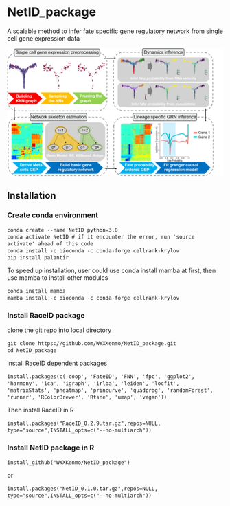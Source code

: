 # NetID_package
A scalable method to infer fate specific gene regulatory network from single cell gene expression data

<img src="https://github.com/WWXkenmo/NetID_package/blob/figures/figures/Concept_fig1.png" alt="NetID" width="600" />

## Installation
### Create conda environment
```
conda create --name NetID python=3.8
conda activate NetID # if it encounter the error, run 'source activate' ahead of this code
conda install -c bioconda -c conda-forge cellrank-krylov
pip install palantir
```
To speed up installation, user could use conda install mamba at first, then use mamba to install other modules
```
conda install mamba
mamba install -c bioconda -c conda-forge cellrank-krylov
```

### Install RaceID package
clone the git repo into local directory
```
git clone https://github.com/WWXKenmo/NetID_package.git
cd NetID_package
```
install RaceID dependent packages
```
install.packages(c('coop', 'FateID', 'FNN', 'fpc', 'ggplot2', 'harmony', 'ica', 'igraph', 'irlba', 'leiden', 'locfit', 'matrixStats', 'pheatmap', 'princurve', 'quadprog', 'randomForest', 'runner', 'RColorBrewer', 'Rtsne', 'umap', 'vegan'))
```
Then install RaceID in R
```
install.packages("RaceID_0.2.9.tar.gz",repos=NULL, type="source",INSTALL_opts=c("--no-multiarch"))
```

### Install NetID package in R
```
install_github("WWXKenmo/NetID_package")
```
or
```
install.packages("NetID_0.1.0.tar.gz",repos=NULL, type="source",INSTALL_opts=c("--no-multiarch"))
```
